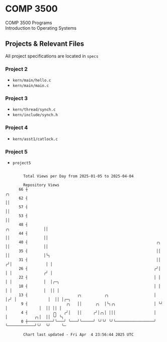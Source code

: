 # COMP 3500
COMP 3500 Programs  
Introduction to Operating Systems  
## Projects & Relevant Files
All project specifications are located in `specs`
### Project 2
- `kern/main/hello.c`
- `kern/main/main.c`
### Project 3
- `kern/thread/synch.c`
- `kern/include/synch.h`
### Project 4
- `kern/asst1/catlock.c`
### Project 5
- `project5`

```

        Total Views per Day from 2025-01-05 to 2025-04-04

        Repository Views
      66 ┼                                                                              ╭╮
      62 ┤                                                                              ││
      57 ┤                                                                              ││
      53 ┤                                                                              ││
      48 ┤                                                             ╭╮               ││
      44 ┤                                                             ││               ││
      40 ┤                                                         ╭╮  ││               ││
      35 ┤                                                         ││  ││               │╰╮
      31 ┤                                                         ││ ╭╯│               │ │
      26 ┤                                                        ╭╯│ │ │              ╭╯ │
      22 ┤                                                        │ │ │ │              │  │╭─╮
      18 ┤                                                        │ │ │ │              │  ││ │
      13 ┤                      ╭╮          ╭╮                    │ │╭╯ │              │  ││ │╭─╮
       9 ┤                 ╭╮   ││      ╭╮  │╰╮╭╮                 │ ╰╯  │              │  ││ ││ │
       4 ┤           ╭╮   ╭╯│   ││     ╭╯│╭╮│ │││                 │     │            ╭╮│  ││ ╰╯ ╰╮
       0 ┼───────────╯╰───╯ ╰───╯╰─────╯ ╰╯╰╯ ╰╯╰─────────────────╯     ╰────────────╯╰╯  ╰╯     ╰─

        Chart last updated - Fri Apr  4 23:56:44 2025 UTC
        
```
